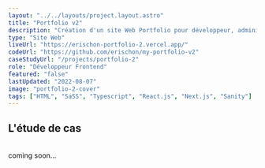 ```yaml
---
layout: "../../layouts/project.layout.astro"
title: "Portfolio v2"
description: "Création d'un site Web Portfolio pour développeur, administrable simplement."
type: "Site Web"
liveUrl: "https://erischon-portfolio-2.vercel.app/"
codeUrl: "https://github.com/erischon/my-portfolio-v2"
caseStudyUrl: "/projects/portfolio-2"
role: "Développeur Frontend"
featured: "false"
lastUpdated: "2022-08-07"
image: "portfolio-2-cover"
tags: ["HTML", "SaSS", "Typescript", "React.js", "Next.js", "Sanity"]
---
```


## L'étude de cas
  <br/>
coming soon...